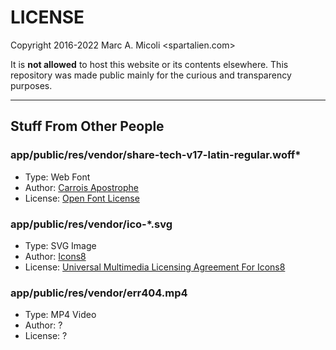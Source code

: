 # LICENSE

Copyright 2016-2022 Marc A. Micoli <spartalien.com>

It is **not allowed** to host this website or its contents elsewhere. This repository was made public mainly for the curious and transparency purposes.

---

## Stuff From Other People

### app/public/res/vendor/share-tech-v17-latin-regular.woff*

- Type: Web Font
- Author: [Carrois Apostrophe](https://carrois.com)
- License: [Open Font License](https://scripts.sil.org/cms/scripts/page.php?site_id=nrsi&id=OFL)

### app/public/res/vendor/ico-*.svg

- Type: SVG Image
- Author: [Icons8](https://icons8.com)
- License: [Universal Multimedia Licensing Agreement For Icons8](https://intercom.help/icons8-7fb7577e8170/en/articles/5534926-universal-multimedia-licensing-agreement-for-icons8)

### app/public/res/vendor/err404.mp4

- Type: MP4 Video
- Author: ?
- License: ?

